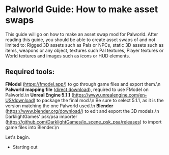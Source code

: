# Palworld Guide: How to make asset swaps
This guide will go on how to make an asset swap mod for Palworld. After reading this guide, you should be able to create asset swaps of and not limited to: Rigged 3D assets such as Pals or NPCs, static 3D assets such as items, weapons or any object, textures such Pal textures, Player textures or World textures and images such as icons or HUD elements.

## Required tools:

**FModel** (https://fmodel.app/) to go through game files and export them.\n
**Palworld mapping file** ([direct download](https://github.com/KURAMAAA0/PalModding/raw/main/Assset%20Swap%20Guide/Mappings.usmap "direct download")), required to use FModel on Palworld.\n
**Unreal Engine 5.1.1** (https://www.unrealengine.com/en-US/download) to package the final mod.\n
Be sure to select 5.1.1, as it is the version matching the one Palworld used.\n
**Blender** (https://www.blender.org/download/) to edit and export the 3D models.\n
DarklightGames' psk/psa importer (https://github.com/DarklightGames/io_scene_psk_psa/releases) to import game files into Blender.\n

Let's begin.
- Starting out
